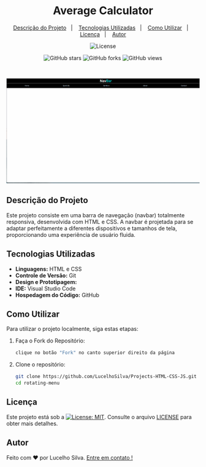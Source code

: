 <h1 align="center"> Average Calculator </h1>

<p align="center">
  <a href="#descrição-do-projeto">Descrição do Projeto</a>&nbsp;&nbsp;&nbsp;|&nbsp;&nbsp;&nbsp;
  <a href="#tecnologias-utilizadas">Tecnologias Utilizadas</a>&nbsp;&nbsp;&nbsp;|&nbsp;&nbsp;&nbsp;
  <a href="#como-utilizar">Como Utilizar</a>&nbsp;&nbsp;&nbsp;|&nbsp;&nbsp;&nbsp;
  <a href="#licença">Licença</a>&nbsp;&nbsp;&nbsp;|&nbsp;&nbsp;&nbsp;
  <a href="#autor">Autor</a>
</p>

<p align="center">
  <img alt="License" src="https://img.shields.io/static/v1?label=license&message=MIT&color=blue&labelColor=000000">
</p>
<p align="center">
  <img alt="GitHub stars" src="https://img.shields.io/github/stars/LucelhoSilva/Beginner-Projects-HTML-CSS-JS?style=social">
  <img alt="GitHub forks" src="https://img.shields.io/github/forks/LucelhoSilva/Beginner-Projects-HTML-CSS-JS?style=social">
  <img alt="GitHub views" src="https://img.shields.io/github/watchers/LucelhoSilva/Beginner-Projects-HTML-CSS-JS?style=social">
</p>

<br>

<p align="center">
  <img src="./assets/IMG/navbarResponsive.gif" alt="Projeto - Average Calculator ">
</p>

## Descrição do Projeto

Este projeto consiste em uma barra de navegação (navbar) totalmente responsiva, desenvolvida com HTML e CSS. A navbar é projetada para se adaptar perfeitamente a diferentes dispositivos e tamanhos de tela, proporcionando uma experiência de usuário fluida.

## Tecnologias Utilizadas

- **Linguagens:** HTML e CSS
- **Controle de Versão:** Git
- **Design e Prototipagem:**
- **IDE:** Visual Studio Code
- **Hospedagem do Código:** GitHub

## Como Utilizar

Para utilizar o projeto localmente, siga estas etapas:

1. Faça o Fork do Repositório:

   ```bash
   clique no botão "Fork" no canto superior direito da página
   ```

2. Clone o repositório:

   ```bash
   git clone https://github.com/LucelhoSilva/Projects-HTML-CSS-JS.git
   cd rotating-menu
   ```

## Licença

Este projeto está sob a [![License: MIT](https://img.shields.io/badge/License-MIT-blue.svg)](./LICENSE). Consulte o arquivo [LICENSE](./LICENSE) para obter mais detalhes.

## Autor

Feito com ❤️ por Lucelho Silva. [Entre em contato !](https://www.linkedin.com/in/lucelho-silva-b17196239/)
